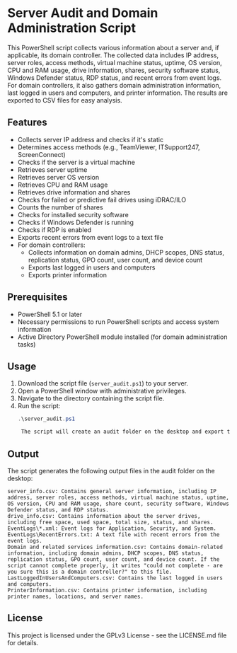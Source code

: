 # Server Audit and Domain Administration Script

This PowerShell script collects various information about a server and, if applicable, its domain controller. The collected data includes IP address, server roles, access methods, virtual machine status, uptime, OS version, CPU and RAM usage, drive information, shares, security software status, Windows Defender status, RDP status, and recent errors from event logs. For domain controllers, it also gathers domain administration information, last logged in users and computers, and printer information. The results are exported to CSV files for easy analysis.

## Features

- Collects server IP address and checks if it's static
- Determines access methods (e.g., TeamViewer, ITSupport247, ScreenConnect)
- Checks if the server is a virtual machine
- Retrieves server uptime
- Retrieves server OS version
- Retrieves CPU and RAM usage
- Retrieves drive information and shares
- Checks for failed or predictive fail drives using iDRAC/ILO
- Counts the number of shares
- Checks for installed security software
- Checks if Windows Defender is running
- Checks if RDP is enabled
- Exports recent errors from event logs to a text file
- For domain controllers:
  - Collects information on domain admins, DHCP scopes, DNS status, replication status, GPO count, user count, and device count
  - Exports last logged in users and computers
  - Exports printer information

## Prerequisites

- PowerShell 5.1 or later
- Necessary permissions to run PowerShell scripts and access system information
- Active Directory PowerShell module installed (for domain administration tasks)

## Usage

1. Download the script file (`server_audit.ps1`) to your server.
2. Open a PowerShell window with administrative privileges.
3. Navigate to the directory containing the script file.
4. Run the script:
   ```powershell
   .\server_audit.ps1

    The script will create an audit folder on the desktop and export the collected information to this folder.

## Output

The script generates the following output files in the audit folder on the desktop:

    server_info.csv: Contains general server information, including IP address, server roles, access methods, virtual machine status, uptime, OS version, CPU and RAM usage, share count, security software, Windows Defender status, and RDP status.
    drive_info.csv: Contains information about the server drives, including free space, used space, total size, status, and shares.
    EventLogs\*.xml: Event logs for Application, Security, and System.
    EventLogs\RecentErrors.txt: A text file with recent errors from the event logs.
    Domain and related services information.csv: Contains domain-related information, including domain admins, DHCP scopes, DNS status, replication status, GPO count, user count, and device count. If the script cannot complete properly, it writes "could not complete - are you sure this is a domain controller?" to this file.
    LastLoggedInUsersAndComputers.csv: Contains the last logged in users and computers.
    PrinterInformation.csv: Contains printer information, including printer names, locations, and server names.

## License

This project is licensed under the GPLv3 License - see the LICENSE.md file for details.

